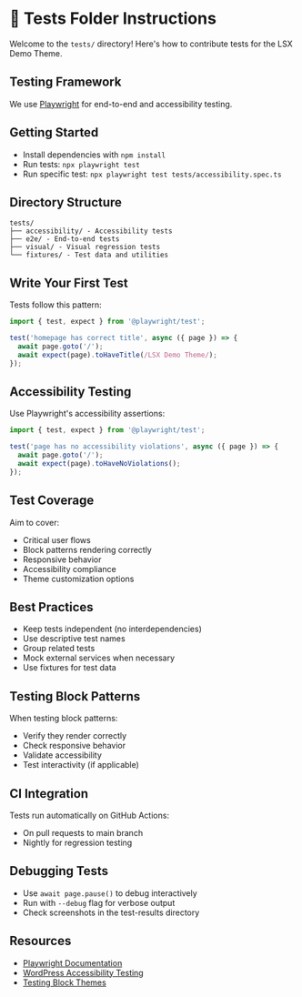 # 🧪 Tests Folder Instructions

Welcome to the `tests/` directory! Here's how to contribute tests for the LSX Demo Theme.

## Testing Framework
We use [Playwright](https://playwright.dev/) for end-to-end and accessibility testing.

## Getting Started
- Install dependencies with `npm install`
- Run tests: `npx playwright test`
- Run specific test: `npx playwright test tests/accessibility.spec.ts`

## Directory Structure
```
tests/
├── accessibility/ - Accessibility tests
├── e2e/ - End-to-end tests
├── visual/ - Visual regression tests
└── fixtures/ - Test data and utilities
```

## Write Your First Test
Tests follow this pattern:
```typescript
import { test, expect } from '@playwright/test';

test('homepage has correct title', async ({ page }) => {
  await page.goto('/');
  await expect(page).toHaveTitle(/LSX Demo Theme/);
});
```

## Accessibility Testing
Use Playwright's accessibility assertions:
```typescript
import { test, expect } from '@playwright/test';

test('page has no accessibility violations', async ({ page }) => {
  await page.goto('/');
  await expect(page).toHaveNoViolations();
});
```

## Test Coverage
Aim to cover:
- Critical user flows
- Block patterns rendering correctly
- Responsive behavior
- Accessibility compliance
- Theme customization options

## Best Practices
- Keep tests independent (no interdependencies)
- Use descriptive test names
- Group related tests
- Mock external services when necessary
- Use fixtures for test data

## Testing Block Patterns
When testing block patterns:
- Verify they render correctly
- Check responsive behavior
- Validate accessibility
- Test interactivity (if applicable)

## CI Integration
Tests run automatically on GitHub Actions:
- On pull requests to main branch
- Nightly for regression testing

## Debugging Tests
- Use `await page.pause()` to debug interactively
- Run with `--debug` flag for verbose output
- Check screenshots in the test-results directory

## Resources
* [Playwright Documentation](https://playwright.dev/docs/intro)
* [WordPress Accessibility Testing](https://make.wordpress.org/accessibility/handbook/assistive-technology/automated-testing/)
* [Testing Block Themes](https://developer.wordpress.org/block-editor/reference-guides/block-api/block-patterns/#testing)
